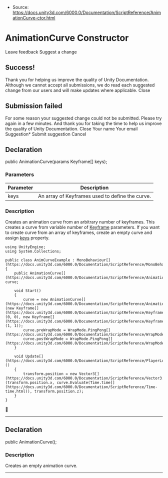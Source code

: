 * Source: https://docs.unity3d.com/6000.0/Documentation/ScriptReference/AnimationCurve-ctor.html

# AnimationCurve Constructor
Leave feedback
Suggest a change
## Success!
Thank you for helping us improve the quality of Unity Documentation. Although we cannot accept all submissions, we do read each suggested change from our users and will make updates where applicable.
Close
## Submission failed
For some reason your suggested change could not be submitted. Please <a>try again</a> in a few minutes. And thank you for taking the time to help us improve the quality of Unity Documentation.
Close
Your name Your email Suggestion* Submit suggestion
Cancel
## Declaration
public AnimationCurve(params Keyframe[] keys); 
### Parameters
Parameter | Description  
---|---  
keys | An array of Keyframes used to define the curve.  
### Description
Creates an animation curve from an arbitrary number of keyframes.
This creates a curve from variable number of [Keyframe](https://docs.unity3d.com/6000.0/Documentation/ScriptReference/Keyframe.html) parameters. If you want to create curve from an array of keyframes, create an empty curve and assign [keys](https://docs.unity3d.com/6000.0/Documentation/ScriptReference/AnimationCurve-keys.html) property.
```
using UnityEngine;
using System.Collections;  
  
public class AnimCurveExample : MonoBehaviour[](https://docs.unity3d.com/6000.0/Documentation/ScriptReference/MonoBehaviour.html)
{
    public AnimationCurve[](https://docs.unity3d.com/6000.0/Documentation/ScriptReference/AnimationCurve.html) curve;  
  
    void Start()
    {
        curve = new AnimationCurve[](https://docs.unity3d.com/6000.0/Documentation/ScriptReference/AnimationCurve.html)(new Keyframe[](https://docs.unity3d.com/6000.0/Documentation/ScriptReference/Keyframe.html)(0, 0), new Keyframe[](https://docs.unity3d.com/6000.0/Documentation/ScriptReference/Keyframe.html)(1, 1));
        curve.preWrapMode = WrapMode.PingPong[](https://docs.unity3d.com/6000.0/Documentation/ScriptReference/WrapMode.PingPong.html);
        curve.postWrapMode = WrapMode.PingPong[](https://docs.unity3d.com/6000.0/Documentation/ScriptReference/WrapMode.PingPong.html);
    }  
  
    void Update[](https://docs.unity3d.com/6000.0/Documentation/ScriptReference/PlayerLoop.Update.html)()
    {
        transform.position = new Vector3[](https://docs.unity3d.com/6000.0/Documentation/ScriptReference/Vector3.html)(transform.position.x, curve.Evaluate(Time.time[](https://docs.unity3d.com/6000.0/Documentation/ScriptReference/Time-time.html)), transform.position.z);
    }
}

```

* * *
## Declaration
public AnimationCurve(); 
### Description
Creates an empty animation curve.
* * *
